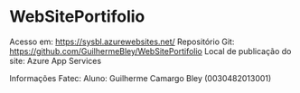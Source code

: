 # WebSitePortifolio

Acesso em: https://sysbl.azurewebsites.net/
Repositório Git: https://github.com/GuilhermeBley/WebSitePortifolio
Local de publicação do site: Azure App Services

Informações Fatec:
Aluno: Guilherme Camargo Bley (0030482013001)
